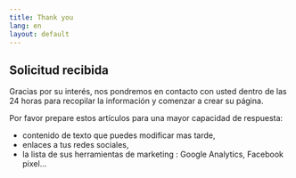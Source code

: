 ```yaml
---
title: Thank you
lang: en
layout: default
---
```


## Solicitud recibida

Gracias por su interés, nos pondremos en contacto con usted dentro de las 24 horas para recopilar la información y comenzar a crear su página.

Por favor prepare estos artículos para una mayor capacidad de respuesta:

* contenido de texto que puedes modificar mas tarde,
* enlaces a tus redes sociales,
* la lista de sus herramientas de marketing : Google Analytics, Facebook pixel...
